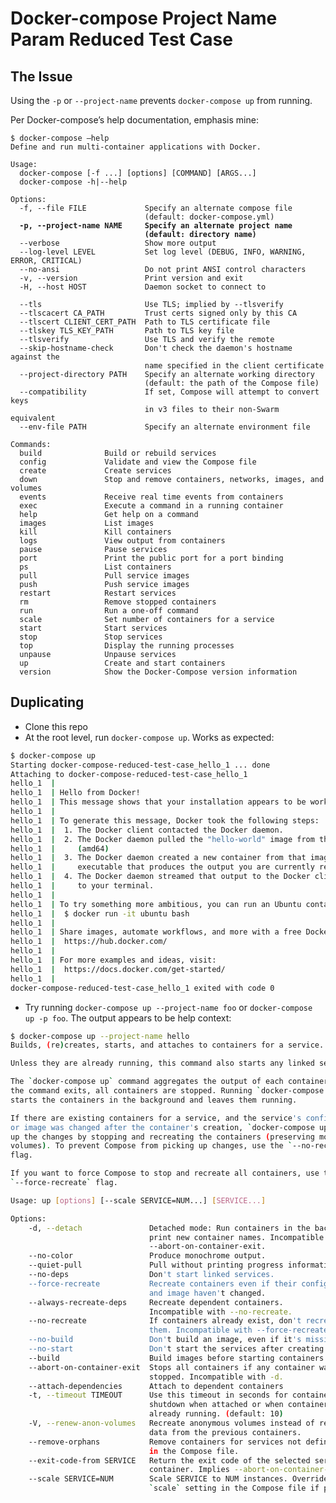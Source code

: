 # Docker-compose Project Name Param Reduced Test Case

## The Issue

Using the `-p` or `--project-name` prevents `docker-compose up` from running.

Per Docker-compose’s help documentation, emphasis mine:

<pre><code>$ docker-compose —help
Define and run multi-container applications with Docker.

Usage:
  docker-compose [-f <arg>...] [options] [COMMAND] [ARGS...]
  docker-compose -h|--help

Options:
  -f, --file FILE             Specify an alternate compose file
                              (default: docker-compose.yml)
  <b>-p, --project-name NAME     Specify an alternate project name
                              (default: directory name)</b>
  --verbose                   Show more output
  --log-level LEVEL           Set log level (DEBUG, INFO, WARNING, ERROR, CRITICAL)
  --no-ansi                   Do not print ANSI control characters
  -v, --version               Print version and exit
  -H, --host HOST             Daemon socket to connect to

  --tls                       Use TLS; implied by --tlsverify
  --tlscacert CA_PATH         Trust certs signed only by this CA
  --tlscert CLIENT_CERT_PATH  Path to TLS certificate file
  --tlskey TLS_KEY_PATH       Path to TLS key file
  --tlsverify                 Use TLS and verify the remote
  --skip-hostname-check       Don't check the daemon's hostname against the
                              name specified in the client certificate
  --project-directory PATH    Specify an alternate working directory
                              (default: the path of the Compose file)
  --compatibility             If set, Compose will attempt to convert keys
                              in v3 files to their non-Swarm equivalent
  --env-file PATH             Specify an alternate environment file

Commands:
  build              Build or rebuild services
  config             Validate and view the Compose file
  create             Create services
  down               Stop and remove containers, networks, images, and volumes
  events             Receive real time events from containers
  exec               Execute a command in a running container
  help               Get help on a command
  images             List images
  kill               Kill containers
  logs               View output from containers
  pause              Pause services
  port               Print the public port for a port binding
  ps                 List containers
  pull               Pull service images
  push               Push service images
  restart            Restart services
  rm                 Remove stopped containers
  run                Run a one-off command
  scale              Set number of containers for a service
  start              Start services
  stop               Stop services
  top                Display the running processes
  unpause            Unpause services
  up                 Create and start containers
  version            Show the Docker-Compose version information
</pre></code>

## Duplicating

- Clone this repo
- At the root level, run `docker-compose up`. Works as expected:

```bash
$ docker-compose up
Starting docker-compose-reduced-test-case_hello_1 ... done
Attaching to docker-compose-reduced-test-case_hello_1
hello_1  |
hello_1  | Hello from Docker!
hello_1  | This message shows that your installation appears to be working correctly.
hello_1  |
hello_1  | To generate this message, Docker took the following steps:
hello_1  |  1. The Docker client contacted the Docker daemon.
hello_1  |  2. The Docker daemon pulled the "hello-world" image from the Docker Hub.
hello_1  |     (amd64)
hello_1  |  3. The Docker daemon created a new container from that image which runs the
hello_1  |     executable that produces the output you are currently reading.
hello_1  |  4. The Docker daemon streamed that output to the Docker client, which sent it
hello_1  |     to your terminal.
hello_1  |
hello_1  | To try something more ambitious, you can run an Ubuntu container with:
hello_1  |  $ docker run -it ubuntu bash
hello_1  |
hello_1  | Share images, automate workflows, and more with a free Docker ID:
hello_1  |  https://hub.docker.com/
hello_1  |
hello_1  | For more examples and ideas, visit:
hello_1  |  https://docs.docker.com/get-started/
hello_1  |
docker-compose-reduced-test-case_hello_1 exited with code 0
```

- Try running `docker-compose up --project-name foo` or `docker-compose up -p foo`. The output appears to be help context:

```bash
$ docker-compose up --project-name hello
Builds, (re)creates, starts, and attaches to containers for a service.

Unless they are already running, this command also starts any linked services.

The `docker-compose up` command aggregates the output of each container. When
the command exits, all containers are stopped. Running `docker-compose up -d`
starts the containers in the background and leaves them running.

If there are existing containers for a service, and the service's configuration
or image was changed after the container's creation, `docker-compose up` picks
up the changes by stopping and recreating the containers (preserving mounted
volumes). To prevent Compose from picking up changes, use the `--no-recreate`
flag.

If you want to force Compose to stop and recreate all containers, use the
`--force-recreate` flag.

Usage: up [options] [--scale SERVICE=NUM...] [SERVICE...]

Options:
    -d, --detach               Detached mode: Run containers in the background,
                               print new container names. Incompatible with
                               --abort-on-container-exit.
    --no-color                 Produce monochrome output.
    --quiet-pull               Pull without printing progress information
    --no-deps                  Don't start linked services.
    --force-recreate           Recreate containers even if their configuration
                               and image haven't changed.
    --always-recreate-deps     Recreate dependent containers.
                               Incompatible with --no-recreate.
    --no-recreate              If containers already exist, don't recreate
                               them. Incompatible with --force-recreate and -V.
    --no-build                 Don't build an image, even if it's missing.
    --no-start                 Don't start the services after creating them.
    --build                    Build images before starting containers.
    --abort-on-container-exit  Stops all containers if any container was
                               stopped. Incompatible with -d.
    --attach-dependencies      Attach to dependent containers
    -t, --timeout TIMEOUT      Use this timeout in seconds for container
                               shutdown when attached or when containers are
                               already running. (default: 10)
    -V, --renew-anon-volumes   Recreate anonymous volumes instead of retrieving
                               data from the previous containers.
    --remove-orphans           Remove containers for services not defined
                               in the Compose file.
    --exit-code-from SERVICE   Return the exit code of the selected service
                               container. Implies --abort-on-container-exit.
    --scale SERVICE=NUM        Scale SERVICE to NUM instances. Overrides the
                               `scale` setting in the Compose file if present.
```
